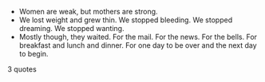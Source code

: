 - Women are weak, but mothers are strong.
 - We lost weight and grew thin. We stopped bleeding. We stopped dreaming. We stopped wanting.
 - Mostly though, they waited. For the mail. For the news. For the bells. For breakfast and lunch and dinner. For one day to be over and the next day to begin.

3 quotes